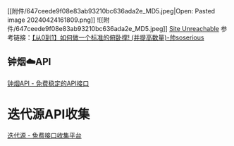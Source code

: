 [[附件/647ceede9f08e83ab93210bc636ada2e_MD5.jpeg|Open: Pasted image 20240424161809.png]]
![[附件/647ceede9f08e83ab93210bc636ada2e_MD5.jpeg]] [Site Unreachable](https://www.bilibili.com/video/BV1Ta411K72v/?share_source=copy_web&vd_source=b75823388a5bcd595be80275bf87f2b5)
参考链接：[【从0到1】如何做一个标准的俯卧撑! (并提高数量)-帅soserious](https://www.bilibili.com/video/BV1Ta411K72v/?share_source=copy_web&vd_source=b75823388a5bcd595be80275bf87f2b5)

## 钟烟☁️API
[钟烟API - 免费稳定的API接口](https://api.walsm.cn/)


# 迭代源API收集
[迭代源 - 免费接口收集平台](https://luckgirl.top:888/#/search)